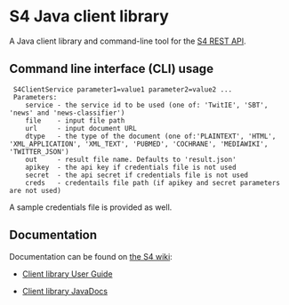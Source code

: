 S4 Java client library
=============================

A Java client library and command-line tool for the [S4 REST API][1].

## Command line interface (CLI) usage

```
 S4ClientService parameter1=value1 parameter2=value2 ...
 Parameters:
	service - the service id to be used (one of: 'TwitIE', 'SBT', 'news' and 'news-classifier')
	file	- input file path
	url     - input document URL
	dtype   - the type of the document (one of:'PLAINTEXT', 'HTML', 'XML_APPLICATION', 'XML_TEXT', 'PUBMED', 'COCHRANE', 'MEDIAWIKI', 'TWITTER_JSON')
	out     - result file name. Defaults to 'result.json'
	apikey  - the api key if credentials file is not used
	secret  - the api secret if credentials file is not used
	creds   - credentails file path (if apikey and secret parameters are not used)
```

A sample credentials file is provided as well.

## Documentation

Documentation can be found on [the S4 wiki][2]:
- [Client library User Guide][3] 
- [Client library JavaDocs][4]



  [1]: http://docs.s4.ontotext.com/display/S4docs/REST+APIs
  [2]: http://docs.s4.ontotext.com
  [3]: http://docs.s4.ontotext.com/display/S4docs/Java+SDK
  [4]: http://ontotext-ad.github.io/S4/java-client/javadoc/
